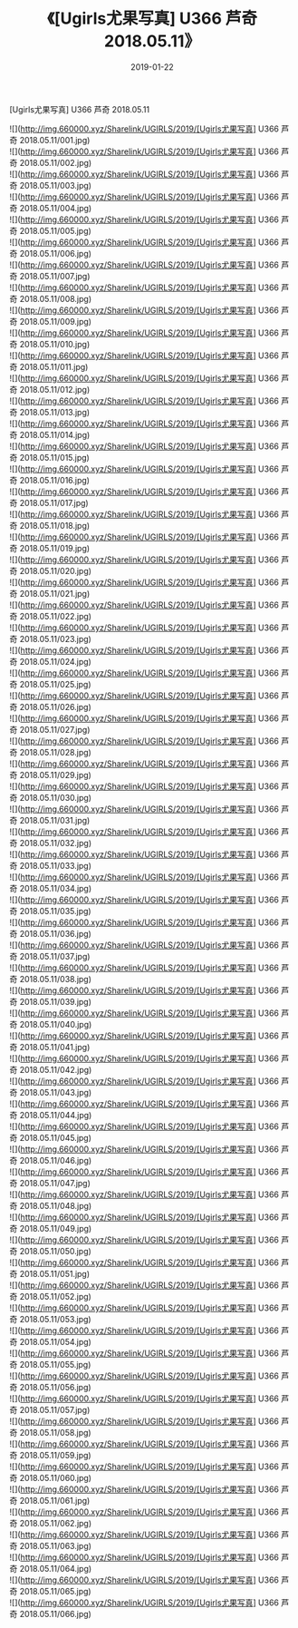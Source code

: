 ﻿---
layout: post
title:  《[Ugirls尤果写真] U366 芦奇 2018.05.11》
date:   2019-01-22
img: http://img.660000.xyz/Sharelink/UGIRLS/2019/[Ugirls尤果写真] U366 芦奇 2018.05.11/000.jpg
categories: [美女, 清纯, 唯美]
---

[Ugirls尤果写真] U366 芦奇 2018.05.11

 ![](http://img.660000.xyz/Sharelink/UGIRLS/2019/[Ugirls尤果写真] U366 芦奇 2018.05.11/001.jpg) <br>![](http://img.660000.xyz/Sharelink/UGIRLS/2019/[Ugirls尤果写真] U366 芦奇 2018.05.11/002.jpg) <br>![](http://img.660000.xyz/Sharelink/UGIRLS/2019/[Ugirls尤果写真] U366 芦奇 2018.05.11/003.jpg) <br>![](http://img.660000.xyz/Sharelink/UGIRLS/2019/[Ugirls尤果写真] U366 芦奇 2018.05.11/004.jpg) <br>![](http://img.660000.xyz/Sharelink/UGIRLS/2019/[Ugirls尤果写真] U366 芦奇 2018.05.11/005.jpg) <br>![](http://img.660000.xyz/Sharelink/UGIRLS/2019/[Ugirls尤果写真] U366 芦奇 2018.05.11/006.jpg) <br>![](http://img.660000.xyz/Sharelink/UGIRLS/2019/[Ugirls尤果写真] U366 芦奇 2018.05.11/007.jpg) <br>![](http://img.660000.xyz/Sharelink/UGIRLS/2019/[Ugirls尤果写真] U366 芦奇 2018.05.11/008.jpg) <br>![](http://img.660000.xyz/Sharelink/UGIRLS/2019/[Ugirls尤果写真] U366 芦奇 2018.05.11/009.jpg) <br>![](http://img.660000.xyz/Sharelink/UGIRLS/2019/[Ugirls尤果写真] U366 芦奇 2018.05.11/010.jpg) <br>![](http://img.660000.xyz/Sharelink/UGIRLS/2019/[Ugirls尤果写真] U366 芦奇 2018.05.11/011.jpg) <br>![](http://img.660000.xyz/Sharelink/UGIRLS/2019/[Ugirls尤果写真] U366 芦奇 2018.05.11/012.jpg) <br>![](http://img.660000.xyz/Sharelink/UGIRLS/2019/[Ugirls尤果写真] U366 芦奇 2018.05.11/013.jpg) <br>![](http://img.660000.xyz/Sharelink/UGIRLS/2019/[Ugirls尤果写真] U366 芦奇 2018.05.11/014.jpg) <br>![](http://img.660000.xyz/Sharelink/UGIRLS/2019/[Ugirls尤果写真] U366 芦奇 2018.05.11/015.jpg) <br>![](http://img.660000.xyz/Sharelink/UGIRLS/2019/[Ugirls尤果写真] U366 芦奇 2018.05.11/016.jpg) <br>![](http://img.660000.xyz/Sharelink/UGIRLS/2019/[Ugirls尤果写真] U366 芦奇 2018.05.11/017.jpg) <br>![](http://img.660000.xyz/Sharelink/UGIRLS/2019/[Ugirls尤果写真] U366 芦奇 2018.05.11/018.jpg) <br>![](http://img.660000.xyz/Sharelink/UGIRLS/2019/[Ugirls尤果写真] U366 芦奇 2018.05.11/019.jpg) <br>![](http://img.660000.xyz/Sharelink/UGIRLS/2019/[Ugirls尤果写真] U366 芦奇 2018.05.11/020.jpg) <br>![](http://img.660000.xyz/Sharelink/UGIRLS/2019/[Ugirls尤果写真] U366 芦奇 2018.05.11/021.jpg) <br>![](http://img.660000.xyz/Sharelink/UGIRLS/2019/[Ugirls尤果写真] U366 芦奇 2018.05.11/022.jpg) <br>![](http://img.660000.xyz/Sharelink/UGIRLS/2019/[Ugirls尤果写真] U366 芦奇 2018.05.11/023.jpg) <br>![](http://img.660000.xyz/Sharelink/UGIRLS/2019/[Ugirls尤果写真] U366 芦奇 2018.05.11/024.jpg) <br>![](http://img.660000.xyz/Sharelink/UGIRLS/2019/[Ugirls尤果写真] U366 芦奇 2018.05.11/025.jpg) <br>![](http://img.660000.xyz/Sharelink/UGIRLS/2019/[Ugirls尤果写真] U366 芦奇 2018.05.11/026.jpg) <br>![](http://img.660000.xyz/Sharelink/UGIRLS/2019/[Ugirls尤果写真] U366 芦奇 2018.05.11/027.jpg) <br>![](http://img.660000.xyz/Sharelink/UGIRLS/2019/[Ugirls尤果写真] U366 芦奇 2018.05.11/028.jpg) <br>![](http://img.660000.xyz/Sharelink/UGIRLS/2019/[Ugirls尤果写真] U366 芦奇 2018.05.11/029.jpg) <br>![](http://img.660000.xyz/Sharelink/UGIRLS/2019/[Ugirls尤果写真] U366 芦奇 2018.05.11/030.jpg) <br>![](http://img.660000.xyz/Sharelink/UGIRLS/2019/[Ugirls尤果写真] U366 芦奇 2018.05.11/031.jpg) <br>![](http://img.660000.xyz/Sharelink/UGIRLS/2019/[Ugirls尤果写真] U366 芦奇 2018.05.11/032.jpg) <br>![](http://img.660000.xyz/Sharelink/UGIRLS/2019/[Ugirls尤果写真] U366 芦奇 2018.05.11/033.jpg) <br>![](http://img.660000.xyz/Sharelink/UGIRLS/2019/[Ugirls尤果写真] U366 芦奇 2018.05.11/034.jpg) <br>![](http://img.660000.xyz/Sharelink/UGIRLS/2019/[Ugirls尤果写真] U366 芦奇 2018.05.11/035.jpg) <br>![](http://img.660000.xyz/Sharelink/UGIRLS/2019/[Ugirls尤果写真] U366 芦奇 2018.05.11/036.jpg) <br>![](http://img.660000.xyz/Sharelink/UGIRLS/2019/[Ugirls尤果写真] U366 芦奇 2018.05.11/037.jpg) <br>![](http://img.660000.xyz/Sharelink/UGIRLS/2019/[Ugirls尤果写真] U366 芦奇 2018.05.11/038.jpg) <br>![](http://img.660000.xyz/Sharelink/UGIRLS/2019/[Ugirls尤果写真] U366 芦奇 2018.05.11/039.jpg) <br>![](http://img.660000.xyz/Sharelink/UGIRLS/2019/[Ugirls尤果写真] U366 芦奇 2018.05.11/040.jpg) <br>![](http://img.660000.xyz/Sharelink/UGIRLS/2019/[Ugirls尤果写真] U366 芦奇 2018.05.11/041.jpg) <br>![](http://img.660000.xyz/Sharelink/UGIRLS/2019/[Ugirls尤果写真] U366 芦奇 2018.05.11/042.jpg) <br>![](http://img.660000.xyz/Sharelink/UGIRLS/2019/[Ugirls尤果写真] U366 芦奇 2018.05.11/043.jpg) <br>![](http://img.660000.xyz/Sharelink/UGIRLS/2019/[Ugirls尤果写真] U366 芦奇 2018.05.11/044.jpg) <br>![](http://img.660000.xyz/Sharelink/UGIRLS/2019/[Ugirls尤果写真] U366 芦奇 2018.05.11/045.jpg) <br>![](http://img.660000.xyz/Sharelink/UGIRLS/2019/[Ugirls尤果写真] U366 芦奇 2018.05.11/046.jpg) <br>![](http://img.660000.xyz/Sharelink/UGIRLS/2019/[Ugirls尤果写真] U366 芦奇 2018.05.11/047.jpg) <br>![](http://img.660000.xyz/Sharelink/UGIRLS/2019/[Ugirls尤果写真] U366 芦奇 2018.05.11/048.jpg) <br>![](http://img.660000.xyz/Sharelink/UGIRLS/2019/[Ugirls尤果写真] U366 芦奇 2018.05.11/049.jpg) <br>![](http://img.660000.xyz/Sharelink/UGIRLS/2019/[Ugirls尤果写真] U366 芦奇 2018.05.11/050.jpg) <br>![](http://img.660000.xyz/Sharelink/UGIRLS/2019/[Ugirls尤果写真] U366 芦奇 2018.05.11/051.jpg) <br>![](http://img.660000.xyz/Sharelink/UGIRLS/2019/[Ugirls尤果写真] U366 芦奇 2018.05.11/052.jpg) <br>![](http://img.660000.xyz/Sharelink/UGIRLS/2019/[Ugirls尤果写真] U366 芦奇 2018.05.11/053.jpg) <br>![](http://img.660000.xyz/Sharelink/UGIRLS/2019/[Ugirls尤果写真] U366 芦奇 2018.05.11/054.jpg) <br>![](http://img.660000.xyz/Sharelink/UGIRLS/2019/[Ugirls尤果写真] U366 芦奇 2018.05.11/055.jpg) <br>![](http://img.660000.xyz/Sharelink/UGIRLS/2019/[Ugirls尤果写真] U366 芦奇 2018.05.11/056.jpg) <br>![](http://img.660000.xyz/Sharelink/UGIRLS/2019/[Ugirls尤果写真] U366 芦奇 2018.05.11/057.jpg) <br>![](http://img.660000.xyz/Sharelink/UGIRLS/2019/[Ugirls尤果写真] U366 芦奇 2018.05.11/058.jpg) <br>![](http://img.660000.xyz/Sharelink/UGIRLS/2019/[Ugirls尤果写真] U366 芦奇 2018.05.11/059.jpg) <br>![](http://img.660000.xyz/Sharelink/UGIRLS/2019/[Ugirls尤果写真] U366 芦奇 2018.05.11/060.jpg) <br>![](http://img.660000.xyz/Sharelink/UGIRLS/2019/[Ugirls尤果写真] U366 芦奇 2018.05.11/061.jpg) <br>![](http://img.660000.xyz/Sharelink/UGIRLS/2019/[Ugirls尤果写真] U366 芦奇 2018.05.11/062.jpg) <br>![](http://img.660000.xyz/Sharelink/UGIRLS/2019/[Ugirls尤果写真] U366 芦奇 2018.05.11/063.jpg) <br>![](http://img.660000.xyz/Sharelink/UGIRLS/2019/[Ugirls尤果写真] U366 芦奇 2018.05.11/064.jpg) <br>![](http://img.660000.xyz/Sharelink/UGIRLS/2019/[Ugirls尤果写真] U366 芦奇 2018.05.11/065.jpg) <br>![](http://img.660000.xyz/Sharelink/UGIRLS/2019/[Ugirls尤果写真] U366 芦奇 2018.05.11/066.jpg) <br>